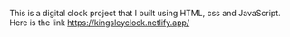 This is a digital clock project that I built using HTML, css and JavaScript.
Here is the link https://kingsleyclock.netlify.app/

